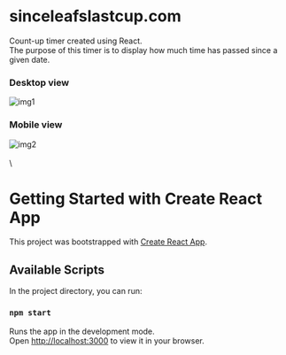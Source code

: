# sinceleafslastcup.com
Count-up timer created using React.\
The purpose of this timer is to display how much time has passed since a given date.

### Desktop view
![img1](https://user-images.githubusercontent.com/98443655/220245985-225dc288-f33c-499a-ac2a-dcd53dca6459.JPG)

### Mobile view
![img2](https://user-images.githubusercontent.com/98443655/220246084-2fd6a08d-93e1-4f36-8188-caba51da900d.JPG)
\
\
\

# Getting Started with Create React App

This project was bootstrapped with [Create React App](https://github.com/facebook/create-react-app).

## Available Scripts

In the project directory, you can run:

### `npm start`

Runs the app in the development mode.\
Open [http://localhost:3000](http://localhost:3000) to view it in your browser.
